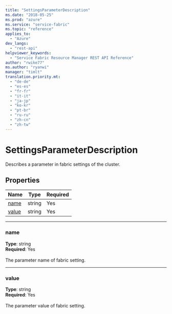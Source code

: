 ```yaml
---
title: "SettingsParameterDescription"
ms.date: "2018-05-25"
ms.prod: "azure"
ms.service: "service-fabric"
ms.topic: "reference"
applies_to: 
  - "Azure"
dev_langs: 
  - "rest-api"
helpviewer_keywords: 
  - "Service Fabric Resource Manager REST API Reference"
author: "rwike77"
ms.author: "ryanwi"
manager: "timlt"
translation.priority.mt: 
  - "de-de"
  - "es-es"
  - "fr-fr"
  - "it-it"
  - "ja-jp"
  - "ko-kr"
  - "pt-br"
  - "ru-ru"
  - "zh-cn"
  - "zh-tw"
---
```

# SettingsParameterDescription

Describes a parameter in fabric settings of the cluster.

## Properties
| Name | Type | Required |
| --- | --- | --- |
| [name](#name) | string | Yes |
| [value](#value) | string | Yes |

____
### name
__Type__: string <br/>
__Required__: Yes<br/>
<br/>
The parameter name of fabric setting.

____
### value
__Type__: string <br/>
__Required__: Yes<br/>
<br/>
The parameter value of fabric setting.
